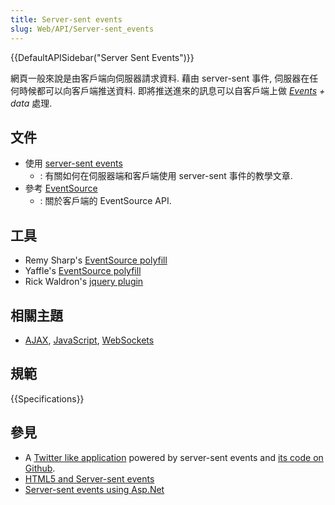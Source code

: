 ```yaml
---
title: Server-sent events
slug: Web/API/Server-sent_events
---
```


{{DefaultAPISidebar("Server Sent Events")}}

網頁一般來說是由客戶端向伺服器請求資料. 藉由 server-sent 事件, 伺服器在任何時候都可以向客戶端推送資料. 即將推送進來的訊息可以自客戶端上做 _[Events](/zh-TW/docs/DOM/event) + data_ 處理.

## 文件

- 使用 [server-sent events](/zh-TW/docs/Server-sent_events/Using_server-sent_events)
  - : 有關如何在伺服器端和客戶端使用 server-sent 事件的教學文章.
- 參考 [EventSource](/zh-TW/docs/Server-sent_events/EventSource)
  - : 關於客戶端的 EventSource API.

## 工具

- Remy Sharp's [EventSource polyfill](https://github.com/remy/polyfills/blob/master/EventSource.js)
- Yaffle's [EventSource polyfill](https://github.com/Yaffle/EventSource)
- Rick Waldron's [jquery plugin](https://github.com/rwaldron/jquery.eventsource)

## 相關主題

- [AJAX](/zh-TW/docs/AJAX), [JavaScript](/zh-TW/docs/JavaScript), [WebSockets](/zh-TW/docs/WebSockets)

## 規範

{{Specifications}}

## 參見

- A [Twitter like application](http://hacks.mozilla.org/2011/06/a-wall-powered-by-eventsource-and-server-sent-events/) powered by server-sent events and [its code on Github](https://github.com/mozilla/webowonder-demos/tree/master/demos/friends%20timeline).
- [HTML5 and Server-sent events](https://dsheiko.com/weblog/html5-and-server-sent-events/)
- [Server-sent events using Asp.Net](https://www.blogger.com/blogin.g?blogspotURL%3Dhttp://rajudasa.blogspot.com/2012/05/html5-server-sent-events-using-aspnet.html%26type%3Dblog)
